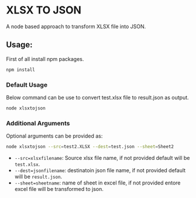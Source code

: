 # XLSX TO JSON
A node based approach to transform XLSX file into JSON.

## Usage:
First of all install npm packages. 

```bash
npm install
```

### Default Usage
Below command can be use to convert test.xlsx file to result.json as output.

```bash
node xlsxtojson
```

### Additional Arguments
Optional arguments can be provided as:

```bash
node xlsxtojson --src=test2.XLSX --dest=test.json --sheet=Sheet2
```

- `--src=xlsxfilename`: Source xlsx file name, if not provided default will be `test.xlsx`.
- `--dest=jsonfilename`: destinatoin json file name, if not provided default will be `result.json`.
- `--sheet=sheetname`: name of sheet in excel file, if not provided entore excel file will be transformed to json.

